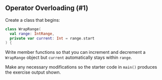 ## Operator Overloading (#1)

Create a class that begins:

```kotlin
class WrapRange(
  val range: IntRange,
  private var current: Int = range.start
) {
```

Write member functions so that you can increment and decrement a `WrapRange`
object but `current` automatically stays within `range`.

Make any necessary modifications so the starter code in `main()` produces the
exercise output shown.